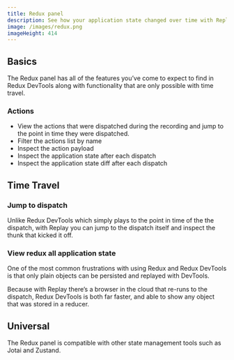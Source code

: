 ```yaml
---
title: Redux panel
description: See how your application state changed over time with Replay’s Redux panel
image: /images/redux.png
imageHeight: 414
---
```


## Basics

The Redux panel has all of the features you’ve come to expect to find in Redux DevTools along with functionality that are only possible with time travel.

### Actions

- View the actions that were dispatched during the recording and jump to the point in time they were dispatched.
- Filter the actions list by name
- Inspect the action payload
- Inspect the application state after each dispatch
- Inspect the application state diff after each dispatch

## Time Travel

### Jump to dispatch

Unlike Redux DevTools which simply plays to the point in time of the the dispatch, with Replay you can jump to the dispatch itself and inspect the thunk that kicked it off.

### View redux all application state

One of the most common frustrations with using Redux and Redux DevTools is that only plain objects can be persisted and replayed with DevTools.

Because with Replay there’s a browser in the cloud that re-runs to the dispatch, Redux DevTools is both far faster, and able to show any object that was stored in a reducer.

## Universal

The Redux panel is compatible with other state management tools such as Jotai and Zustand.

##
